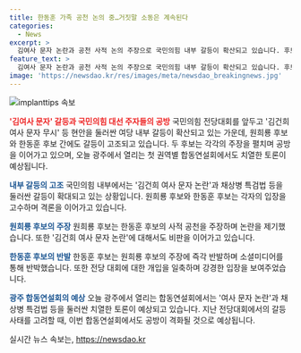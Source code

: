 ```yaml
---
title: 한동훈 가족 공천 논의 중…거짓말 소동은 계속된다
categories:
  - News
excerpt: >
  김여사 문자 논란과 공천 사적 논의 주장으로 국민의힘 내부 갈등이 확산되고 있습니다. 후보들은 격화된 공방 속에서 오늘 광주에서 첫 합동연설회를 개최합니다. 원희룡 후보와 한동훈 후보 간의 공방은 더욱 치열해지고 있는 가운데, 전당 대회를 앞두고 현안을 둘러싼 갈등이 예상됩니다.
feature_text: >
  김여사 문자 논란과 공천 사적 논의 주장으로 국민의힘 내부 갈등이 확산되고 있습니다. 후보들은 격화된 공방 속에서 오늘 광주에서 첫 합동연설회를 개최합니다. 원희룡 후보와 한동훈 후보 간의 공방은 더욱 치열해지고 있는 가운데, 전당 대회를 앞두고 현안을 둘러싼 갈등이 예상됩니다.
image: 'https://newsdao.kr/res/images/meta/newsdao_breakingnews.jpg'
---
```


<p><img src="https://newsdao.kr/res/images/meta/newsdao_breakingnews.jpg" alt="implanttips 속보" /></p>

<p><b><span style="color: #ee2323;">'김여사 문자' 갈등과 국민의힘 대선 주자들의 공방</span></b>
국민의힘 전당대회를 앞두고 '김건희 여사 문자 무시' 등 현안을 둘러싼 여당 내부 갈등이 확산되고 있는 가운데, 원희룡 후보와 한동훈 후보 간에도 갈등이 고조되고 있습니다. 두 후보는 각각의 주장을 펼치며 공방을 이어가고 있으며, 오늘 광주에서 열리는 첫 권역별 합동연설회에서도 치열한 토론이 예상됩니다.</p>

<p><b><span style="color: #1a5490;">내부 갈등의 고조</span></b>
국민의힘 내부에서는 '김건희 여사 문자 논란'과 채상병 특검법 등을 둘러싼 갈등이 확대되고 있는 상황입니다. 원희룡 후보와 한동훈 후보는 각자의 입장을 고수하며 격론을 이어가고 있습니다.</p>

<p><b><span style="color: #1a5490;">원희룡 후보의 주장</span></b>
원희룡 후보는 한동훈 후보의 사적 공천을 주장하며 논란을 제기했습니다. 또한 '김건희 여사 문자 논란'에 대해서도 비판을 이어가고 있습니다.</p>

<p><b><span style="color: #1a5490;">한동훈 후보의 반발</span></b>
한동훈 후보는 원희룡 후보의 주장에 즉각 반발하며 소셜미디어를 통해 반박했습니다. 또한 전당 대회에 대한 개입을 일축하며 강경한 입장을 보여주었습니다.</p>

<p><b><span style="color: #1a5490;">광주 합동연설회의 예상</span></b>
오늘 광주에서 열리는 합동연설회에서는 '여사 문자 논란'과 채상병 특검법 등을 둘러싼 치열한 토론이 예상되고 있습니다. 지난 전당대회에서의 갈등 사태를 고려할 때, 이번 합동연설회에서도 공방이 격화될 것으로 예상됩니다.</p>
실시간 뉴스 속보는, <a href="https://newsdao.kr" rel="dofollow">https://newsdao.kr</a>


